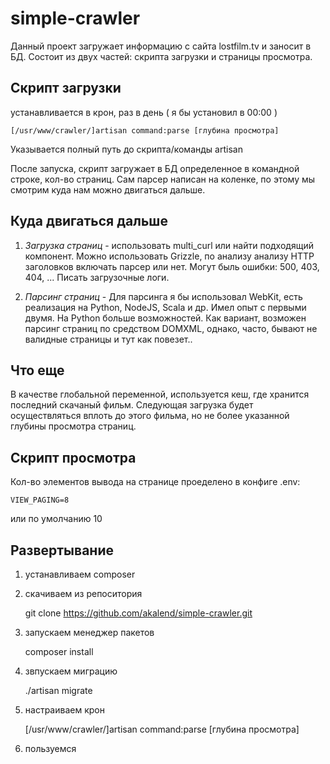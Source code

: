 # simple-crawler


Данный проект загружает информацию с сайта lostfilm.tv и заносит в БД. Состоит из двух частей: скрипта загрузки и страницы просмотра.

## Скрипт загрузки 
устанавливается в крон, раз в день ( я бы установил в 00:00 )
	
	[/usr/www/crawler/]artisan command:parse [глубина просмотра]
	
Указывается полный путь до скрипта/команды artisan

После запуска, скрипт загружает в БД определенное в командной строке, кол-во страниц.  Сам парсер написан на коленке, по этому мы смотрим куда нам можно двигаться дальше.

## Куда двигаться дальше

1. *Загрузка страниц* - использовать multi_curl или найти подходящий компонент. Можно использовать Grizzle, по анализу анализу HTTP заголовков включать парсер или нет. Могут быль ошибки: 500, 403, 404, ... Писать загрузочные логи. 

2. *Парсинг страниц* - Для парсинга я бы использовал WebKit, есть реализация на Python, NodeJS, Scala и др. Имел опыт с первыми двумя. На Python больше возможностей. Как вариант, возможен парсинг страниц по средством DOMXML, однако, часто, бывают не валидные страницы и тут как повезет..

## Что еще
В качестве глобальной переменной, используется кеш, где хранится последний скачаный фильм. Следующая загрузка будет осуществляться вплоть до этого фильма, но не более указанной глубины просмотра страниц.


## Скрипт просмотра 

Кол-во элементов вывода на странице проеделено в конфиге .env:
	
	VIEW_PAGING=8

или по умолчанию 10



## Развертывание

1. устанавливаем composer

2. скачиваем из репоситория 
	
	git clone https://github.com/akalend/simple-crawler.git

3. запускаем менеджер пакетов
	
	composer install

4. звпускаем миграцию

	./artisan 	migrate

6. настраиваем крон

	
	[/usr/www/crawler/]artisan command:parse [глубина просмотра]

7. пользуемся
